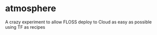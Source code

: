 # atmosphere
A crazy experiment to allow FLOSS deploy to Cloud as easy as possible using TF as recipes
